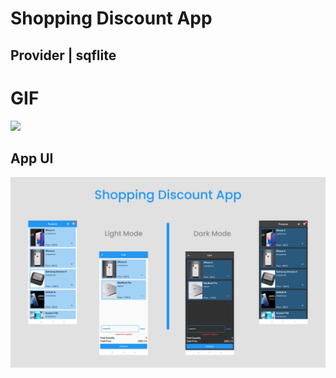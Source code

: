 # Shopping Discount App

## Provider | sqflite

# GIF

<img src="https://github.com/RomitKatrodiya/Shopping_Discount_App/blob/master/screenshots/shopping-discount-app.GIF" style=" height:650px; " data-target="animated-image.originalImage"> 

## App UI

![App UI](/screenshots/shopping-discount-app.jpg)
